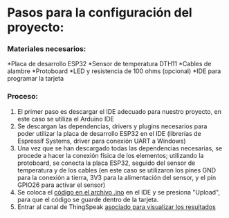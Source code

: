 # Pasos para la configuración del proyecto:

### Materiales necesarios:

*Placa de desarrollo ESP32
*Sensor de temperatura DTH11
*Cables de alambre
*Protoboard
*LED y resistencia de 100 ohms (opcional)
*IDE para programar la tarjeta

### Proceso: 

1. El primer paso es descargar el IDE adecuado para nuestro proyecto, en este caso se utiliza el Arduino IDE
2. Se descargan las dependencias, drivers y plugins necesarios para poder utilizar la placa de desarrollo ESP32 en el IDE (librerías de Espressif Systems, driver para conexión UART a Windows)
3. Una vez que se han descargado todas las dependencias necesarias, se procede a hacer la conexión física de los elementos; utilizando la protoboard, se conecta la placa ESP32, seguido del sensor de temperatura y de los cables (en este caso se utilizaron los pines GND para la conexión a tierra, 3V3 para la alimentación del sensor, y el pin GPIO26 para activar el sensor)
4. Se coloca el [código en el archivo .ino](../Codigo_Dispositivo_IoT/parcial_iot_principal.ino) en el IDE y se presiona "Upload", para que el código se guarde dentro de la tarjeta.
5. Entrar al canal de ThingSpeak [asociado para visualizar los resultados](https://thingspeak.com/channels/2452531)
